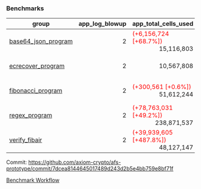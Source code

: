 ### Benchmarks
| group | app_log_blowup | app_total_cells_used | app_total_cycles | app_total_proof_time_ms | leaf_log_blowup | leaf_total_cells_used | leaf_total_cycles | leaf_total_proof_time_ms | max_segment_length | instance | alloc |
|---|---|---|---|---|---|---|---|---|---|---|---|
| [ base64_json_program ](https://github.com/axiom-crypto/afs-prototype/blob/gh-pages/benchmarks-pr/1015/individual/base64_json-7dcea8144645017489d243d2b5e4bb759e8bf71f.md) | <div style='text-align: right'> 2 </div>  | <span style='color: red'>(+6,156,724 [+68.7%])</span><div style='text-align: right'> 15,116,803 </div>  | <span style='color: red'>(+217,345 [+100.0%])</span><div style='text-align: right'> 434,694 </div>  | <span style='color: green'>(-815.0 [-29.3%])</span><div style='text-align: right'> 1,967.0 </div>  | <div style='text-align: right'> - </div>  | <div style='text-align: right'> - </div>  | <div style='text-align: right'> - </div>  | <div style='text-align: right'> - </div>  | 1048476 | 64cpu-linux-arm64 | mimalloc |
| [ ecrecover_program ](https://github.com/axiom-crypto/afs-prototype/blob/gh-pages/benchmarks-pr/1015/individual/ecrecover-7dcea8144645017489d243d2b5e4bb759e8bf71f.md) | <div style='text-align: right'> 2 </div>  | <div style='text-align: right'> 10,567,808 </div>  | <div style='text-align: right'> 212,888 </div>  | <div style='text-align: right'> 1,835.0 </div>  | <div style='text-align: right'> - </div>  | <div style='text-align: right'> - </div>  | <div style='text-align: right'> - </div>  | <div style='text-align: right'> - </div>  | 1048476 | 64cpu-linux-arm64 | mimalloc |
| [ fibonacci_program ](https://github.com/axiom-crypto/afs-prototype/blob/gh-pages/benchmarks-pr/1015/individual/fibonacci-7dcea8144645017489d243d2b5e4bb759e8bf71f.md) | <div style='text-align: right'> 2 </div>  | <span style='color: red'>(+300,561 [+0.6%])</span><div style='text-align: right'> 51,612,244 </div>  | <span style='color: red'>(+1,500,055 [+100.0%])</span><div style='text-align: right'> 3,000,274 </div>  | <span style='color: green'>(-2,303.0 [-30.8%])</span><div style='text-align: right'> 5,164.0 </div>  | <div style='text-align: right'> - </div>  | <div style='text-align: right'> - </div>  | <div style='text-align: right'> - </div>  | <div style='text-align: right'> - </div>  | 1048476 | 64cpu-linux-arm64 | mimalloc |
| [ regex_program ](https://github.com/axiom-crypto/afs-prototype/blob/gh-pages/benchmarks-pr/1015/individual/regex-7dcea8144645017489d243d2b5e4bb759e8bf71f.md) | <div style='text-align: right'> 2 </div>  | <span style='color: red'>(+78,763,031 [+49.2%])</span><div style='text-align: right'> 238,871,537 </div>  | <span style='color: red'>(+4,190,763 [+100.0%])</span><div style='text-align: right'> 8,381,808 </div>  | <span style='color: green'>(-13,929.0 [-46.2%])</span><div style='text-align: right'> 16,239.0 </div>  | <div style='text-align: right'> - </div>  | <div style='text-align: right'> - </div>  | <div style='text-align: right'> - </div>  | <div style='text-align: right'> - </div>  | 1048476 | 64cpu-linux-arm64 | mimalloc |
| [ verify_fibair ](https://github.com/axiom-crypto/afs-prototype/blob/gh-pages/benchmarks-pr/1015/individual/verify_fibair-7dcea8144645017489d243d2b5e4bb759e8bf71f.md) | <div style='text-align: right'> 2 </div>  | <span style='color: red'>(+39,939,605 [+487.8%])</span><div style='text-align: right'> 48,127,147 </div>  | <span style='color: red'>(+197,897 [+99.3%])</span><div style='text-align: right'> 397,164 </div>  | <span style='color: red'>(+1,260.0 [+76.6%])</span><div style='text-align: right'> 2,904.0 </div>  | <div style='text-align: right'> - </div>  | <div style='text-align: right'> - </div>  | <div style='text-align: right'> - </div>  | <div style='text-align: right'> - </div>  | 1048476 | 64cpu-linux-arm64 | mimalloc |


Commit: https://github.com/axiom-crypto/afs-prototype/commit/7dcea8144645017489d243d2b5e4bb759e8bf71f

[Benchmark Workflow](https://github.com/axiom-crypto/afs-prototype/actions/runs/12296626310)
